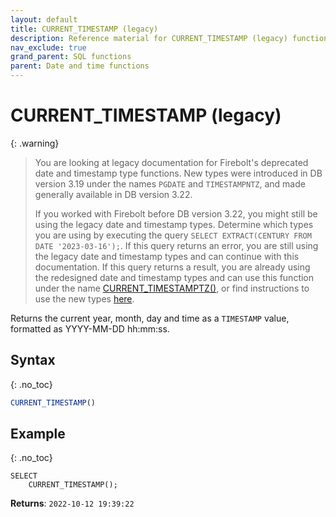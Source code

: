 ```yaml
---
layout: default
title: CURRENT_TIMESTAMP (legacy)
description: Reference material for CURRENT_TIMESTAMP (legacy) function
nav_exclude: true
grand_parent: SQL functions
parent: Date and time functions
---
```


# CURRENT\_TIMESTAMP (legacy)

{: .warning}
  >You are looking at legacy documentation for Firebolt's deprecated date and timestamp type functions.
  >New types were introduced in DB version 3.19 under the names `PGDATE` and `TIMESTAMPNTZ`, and made generally available in DB version 3.22.
  >
  >If you worked with Firebolt before DB version 3.22, you might still be using the legacy date and timestamp types.
  >Determine which types you are using by executing the query `SELECT EXTRACT(CENTURY FROM DATE '2023-03-16');`.
  >If this query returns an error, you are still using the legacy date and timestamp types and can continue with this documentation.
  >If this query returns a result, you are already using the redesigned date and timestamp types and can use this function under the name [CURRENT_TIMESTAMPTZ()](./current-timestamptz.md), or find instructions to use the new types [here](../../release-notes/release-notes-archive.html#db-version-322).

Returns the current year, month, day and time as a `TIMESTAMP` value, formatted as YYYY-MM-DD hh:mm:ss.

## Syntax
{: .no_toc}

```sql
CURRENT_TIMESTAMP()
```

## Example
{: .no_toc}

```
SELECT
    CURRENT_TIMESTAMP();
```

**Returns**: `2022-10-12 19:39:22`

